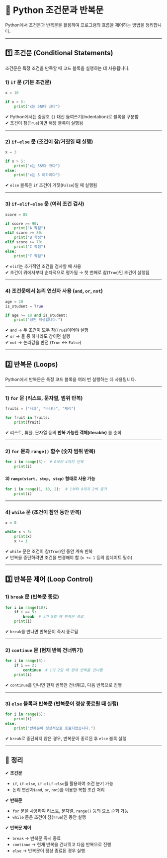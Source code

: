 # 📌 Python 조건문과 반복문

Python에서 조건문과 반복문을 활용하여 프로그램의 흐름을 제어하는 방법을 정리합니다.

---

## 1️⃣ 조건문 (Conditional Statements)

조건문은 특정 조건을 만족할 때 코드 블록을 실행하는 데 사용됩니다.

### 1) `if` 문 (기본 조건문)
```python
x = 10

if x > 5:
    print("x는 5보다 크다")
```

✔ Python에서는 중괄호 `{}` 대신 들여쓰기(Indentation)로 블록을 구분함  
✔ 조건이 참(`True`)이면 해당 블록이 실행됨  

---

### 2) `if-else` 문 (조건이 참/거짓일 때 실행)
```python
x = 3

if x > 5:
    print("x는 5보다 크다")
else:
    print("x는 5 이하이다")
```

✔ `else` 블록은 `if` 조건이 거짓(`False`)일 때 실행됨  

---

### 3) `if-elif-else` 문 (여러 조건 검사)
```python
score = 85

if score >= 90:
    print("A 학점")
elif score >= 80:
    print("B 학점")
elif score >= 70:
    print("C 학점")
else:
    print("F 학점")
```

✔ `elif`는 추가적인 조건을 검사할 때 사용  
✔ 조건이 위에서부터 순차적으로 평가됨 → 첫 번째로 참(`True`)인 조건이 실행됨  

---

### 4) 조건문에서 논리 연산자 사용 (`and`, `or`, `not`)
```python
age = 20
is_student = True

if age >= 18 and is_student:
    print("성인 학생입니다.")
```

✔ `and` → 두 조건이 모두 참(`True`)이어야 실행  
✔ `or` → 둘 중 하나라도 참이면 실행  
✔ `not` → 논리값을 반전 (`True` ↔ `False`)  

---

## 2️⃣ 반복문 (Loops)

Python에서 반복문은 특정 코드 블록을 여러 번 실행하는 데 사용됩니다.

---

### 1) `for` 문 (리스트, 문자열, 범위 반복)
```python
fruits = ["사과", "바나나", "체리"]

for fruit in fruits:
    print(fruit)
```

✔ 리스트, 튜플, 문자열 등의 **반복 가능한 객체(iterable)** 를 순회  

---

### 2) `for` 문과 `range()` 함수 (숫자 범위 반복)
```python
for i in range(5):  # 0부터 4까지 반복
    print(i)
```

#### 3) `range(start, stop, step)` 형태로 사용 가능  
```python
for i in range(1, 10, 2):  # 1부터 9까지 2씩 증가
    print(i)
```

---

### 4) `while` 문 (조건이 참인 동안 반복)
```python
x = 0

while x < 5:
    print(x)
    x += 1
```

✔ `while` 문은 조건이 참(`True`)인 동안 계속 반복  
✔ 반복을 중단하려면 조건을 변경해야 함 (`x += 1` 등의 업데이트 필수)  

---

## 3️⃣ 반복문 제어 (Loop Control)

### 1) `break` 문 (반복문 종료)
```python
for i in range(10):
    if i == 5:
        break  # i가 5일 때 반복문 종료
    print(i)
```

✔ `break`를 만나면 반복문이 즉시 종료됨  

---

### 2) `continue` 문 (현재 반복 건너뛰기)
```python
for i in range(5):
    if i == 2:
        continue  # i가 2일 때 현재 반복을 건너뜀
    print(i)
```

✔ `continue`를 만나면 현재 반복만 건너뛰고, 다음 반복으로 진행  

---

### 3) `else` 블록과 반복문 (반복문이 정상 종료될 때 실행)
```python
for i in range(5):
    print(i)
else:
    print("반복문이 정상적으로 종료되었습니다.")
```

✔ `break`로 중단되지 않은 경우, 반복문이 종료된 후 `else` 블록 실행  

---

## 🎯 정리

✔ **조건문**  
- `if`, `if-else`, `if-elif-else`를 활용하여 조건 분기 가능  
- 논리 연산자(`and`, `or`, `not`)를 이용한 복합 조건 처리  

✔ **반복문**  
- `for` 문을 사용하여 리스트, 문자열, `range()` 등의 요소 순회 가능  
- `while` 문은 조건이 참(`True`)인 동안 실행  

✔ **반복문 제어**  
- `break` → 반복문 즉시 종료  
- `continue` → 현재 반복을 건너뛰고 다음 반복으로 진행  
- `else` → 반복문이 정상 종료된 경우 실행  
